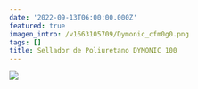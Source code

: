 ```yaml
---
date: '2022-09-13T06:00:00.000Z'
featured: true
imagen_intro: /v1663105709/Dymonic_cfm0g0.png
tags: []
title: Sellador de Poliuretano DYMONIC 100
---
```





![](https://res.cloudinary.com/novatec/v1663105709/Dymonic_cfm0g0.png)
